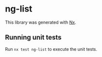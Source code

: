 # ng-list

This library was generated with [Nx](https://nx.dev).

## Running unit tests

Run `nx test ng-list` to execute the unit tests.
